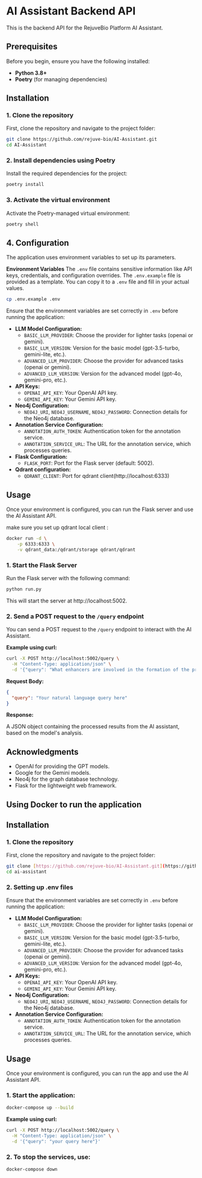 # AI Assistant Backend API

This is the backend API for the RejuveBio Platform AI Assistant.

## Prerequisites

Before you begin, ensure you have the following installed:

* **Python 3.8+**
* **Poetry** (for managing dependencies)

## Installation

### 1. Clone the repository
First, clone the repository and navigate to the project folder:

```bash
git clone https://github.com/rejuve-bio/AI-Assistant.git
cd AI-Assistant
```

### 2. Install dependencies using Poetry
Install the required dependencies for the project:

```bash
poetry install
```

### 3. Activate the virtual environment
Activate the Poetry-managed virtual environment:

```bash
poetry shell
```

## 4. Configuration
The application uses environment variables to set up its parameters.

**Environment Variables**
The `.env` file contains sensitive information like API keys, credentials, and configuration overrides. The `.env.example` file is provided as a template. You can copy it to a `.env` file and fill in your actual values.

```bash
cp .env.example .env
```

Ensure that the environment variables are set correctly in `.env` before running the application:

* **LLM Model Configuration:**
  * `BASIC_LLM_PROVIDER`: Choose the provider for lighter tasks (openai or gemini).
  * `BASIC_LLM_VERSION`: Version for the basic model (gpt-3.5-turbo, gemini-lite, etc.).
  * `ADVANCED_LLM_PROVIDER`: Choose the provider for advanced tasks (openai or gemini).
  * `ADVANCED_LLM_VERSION`: Version for the advanced model (gpt-4o, gemini-pro, etc.).
* **API Keys:**
  * `OPENAI_API_KEY`: Your OpenAI API key.
  * `GEMINI_API_KEY`: Your Gemini API key.
* **Neo4j Configuration:**
  * `NEO4J_URI`, `NEO4J_USERNAME`, `NEO4J_PASSWORD`: Connection details for the Neo4j database.
* **Annotation Service Configuration:**
  * `ANNOTATION_AUTH_TOKEN`: Authentication token for the annotation service.
  * `ANNOTATION_SERVICE_URL`: The URL for the annotation service, which processes queries.
* **Flask Configuration:**
  * `FLASK_PORT`: Port for the Flask server (default: 5002).
* **Qdrant configuration:**
  * `QDRANT_CLIENT`: Port for qdrant client(http://localhost:6333)

## Usage

Once your environment is configured, you can run the Flask server and use the AI Assistant API.

make sure you set up qdrant local client :
```bash
docker run -d \
    -p 6333:6333 \
    -v qdrant_data:/qdrant/storage qdrant/qdrant
```
### 1. Start the Flask Server
Run the Flask server with the following command:

```bash
python run.py
```
This will start the server at http://localhost:5002.

### 2. Send a POST request to the `/query` endpoint
You can send a POST request to the `/query` endpoint to interact with the AI Assistant.

**Example using curl:**

```bash
curl -X POST http://localhost:5002/query \
  -H "Content-Type: application/json" \
  -d '{"query": "What enhancers are involved in the formation of the protein p78504?"}'
```

**Request Body:**

```json
{
  "query": "Your natural language query here"
}
```

**Response:**

A JSON object containing the processed results from the AI assistant, based on the model's analysis.

## Acknowledgments

* OpenAI for providing the GPT models.
* Google for the Gemini models.
* Neo4j for the graph database technology.
* Flask for the lightweight web framework.


## Using Docker to run the application

## Installation

### 1. Clone the repository
First, clone the repository and navigate to the project folder:

```bash
git clone [https://github.com/rejuve-bio/AI-Assistant.git](https://github.com/rejuve-bio/AI-Assistant.git)
cd ai-assistant
```

### 2. Setting up .env files

Ensure that the environment variables are set correctly in `.env` before running the application:

* **LLM Model Configuration:**
  * `BASIC_LLM_PROVIDER`: Choose the provider for lighter tasks (openai or gemini).
  * `BASIC_LLM_VERSION`: Version for the basic model (gpt-3.5-turbo, gemini-lite, etc.).
  * `ADVANCED_LLM_PROVIDER`: Choose the provider for advanced tasks (openai or gemini).
  * `ADVANCED_LLM_VERSION`: Version for the advanced model (gpt-4o, gemini-pro, etc.).
* **API Keys:**
  * `OPENAI_API_KEY`: Your OpenAI API key.
  * `GEMINI_API_KEY`: Your Gemini API key.
* **Neo4j Configuration:**
  * `NEO4J_URI`, `NEO4J_USERNAME`, `NEO4J_PASSWORD`: Connection details for the Neo4j database.
* **Annotation Service Configuration:**
  * `ANNOTATION_AUTH_TOKEN`: Authentication token for the annotation service.
  * `ANNOTATION_SERVICE_URL`: The URL for the annotation service, which processes queries.

## Usage

Once your environment is configured, you can run the app and use the AI Assistant API.

### 1. Start the application:

```bash
docker-compose up --build
```

**Example using curl:**
```bash
curl -X POST http://localhost:5002/query \
  -H "Content-Type: application/json" \
  -d '{"query": "your query here"}'
```

### 2. To stop the services, use:
  ```bash
  docker-compose down
  ```